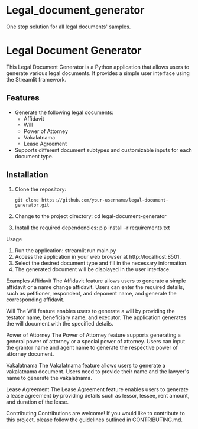 # Legal_document_generator
One stop solution for all legal documents' samples. 

# Legal Document Generator

This Legal Document Generator is a Python application that allows users to generate various legal documents. It provides a simple user interface using the Streamlit framework.

## Features

- Generate the following legal documents:
  - Affidavit
  - Will
  - Power of Attorney
  - Vakalatnama
  - Lease Agreement
- Supports different document subtypes and customizable inputs for each document type.

## Installation

1. Clone the repository:

   ```shell
   git clone https://github.com/your-username/legal-document-generator.git

1. Change to the project directory:
cd legal-document-generator

2. Install the required dependencies:
pip install -r requirements.txt

Usage
1. Run the application:
streamlit run main.py
2. Access the application in your web browser at http://localhost:8501.
3. Select the desired document type and fill in the necessary information.
4. The generated document will be displayed in the user interface.

Examples
Affidavit
The Affidavit feature allows users to generate a simple affidavit or a name change affidavit. Users can enter the required details, such as petitioner, respondent, and deponent name, and generate the corresponding affidavit.

Will
The Will feature enables users to generate a will by providing the testator name, beneficiary name, and executor. The application generates the will document with the specified details.

Power of Attorney
The Power of Attorney feature supports generating a general power of attorney or a special power of attorney. Users can input the grantor name and agent name to generate the respective power of attorney document.

Vakalatnama
The Vakalatnama feature allows users to generate a vakalatnama document. Users need to provide their name and the lawyer's name to generate the vakalatnama.

Lease Agreement
The Lease Agreement feature enables users to generate a lease agreement by providing details such as lessor, lessee, rent amount, and duration of the lease.

Contributing
Contributions are welcome! If you would like to contribute to this project, please follow the guidelines outlined in CONTRIBUTING.md.
